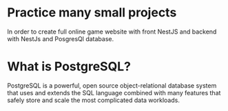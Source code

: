 # Practice many  small projects 
In order to create full online game website with front NestJS and backend with NestJs and PosgresQl database.



# What is PostgreSQL?

PostgreSQL is a powerful, open source object-relational database system that uses and extends the SQL language combined with many features that safely store and scale the most complicated data workloads. 